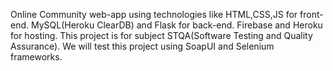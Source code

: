 Online Community web-app using technologies like HTML,CSS,JS for front-end. MySQL(Heroku ClearDB) and Flask for back-end. Firebase and Heroku for hosting.
This project is for subject STQA(Software Testing and Quality Assurance). We will test this project using SoapUI and Selenium frameworks.